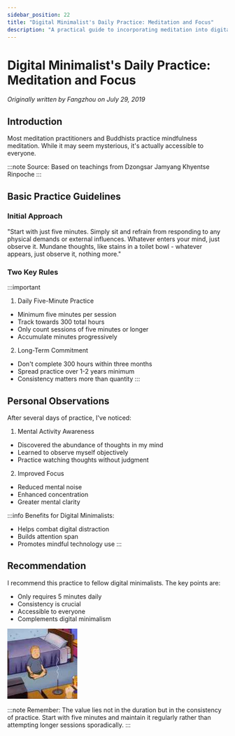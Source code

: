 ```yaml
---
sidebar_position: 22
title: "Digital Minimalist's Daily Practice: Meditation and Focus"
description: "A practical guide to incorporating meditation into digital minimalist lifestyle, based on Buddhist mindfulness practices"
---
```


# Digital Minimalist's Daily Practice: Meditation and Focus

*Originally written by Fangzhou on July 29, 2019*

## Introduction

Most meditation practitioners and Buddhists practice mindfulness meditation. While it may seem mysterious, it's actually accessible to everyone.

:::note
Source: Based on teachings from Dzongsar Jamyang Khyentse Rinpoche
:::

## Basic Practice Guidelines

### Initial Approach
"Start with just five minutes. Simply sit and refrain from responding to any physical demands or external influences. Whatever enters your mind, just observe it. Mundane thoughts, like stains in a toilet bowl - whatever appears, just observe it, nothing more."

### Two Key Rules

:::important
1. Daily Five-Minute Practice
- Minimum five minutes per session
- Track towards 300 total hours
- Only count sessions of five minutes or longer
- Accumulate minutes progressively

2. Long-Term Commitment
- Don't complete 300 hours within three months
- Spread practice over 1-2 years minimum
- Consistency matters more than quantity
  :::

## Personal Observations

After several days of practice, I've noticed:

1. Mental Activity Awareness
- Discovered the abundance of thoughts in my mind
- Learned to observe myself objectively
- Practice watching thoughts without judgment

2. Improved Focus
- Reduced mental noise
- Enhanced concentration
- Greater mental clarity

:::info
Benefits for Digital Minimalists:
- Helps combat digital distraction
- Builds attention span
- Promotes mindful technology use
  :::

## Recommendation

I recommend this practice to fellow digital minimalists. The key points are:
- Only requires 5 minutes daily
- Consistency is crucial
- Accessible to everyone
- Complements digital minimalism

![Meditation Practice](./img/digital-minimalist-meditation/image_1.jpg)

:::note
Remember: The value lies not in the duration but in the consistency of practice. Start with five minutes and maintain it regularly rather than attempting longer sessions sporadically.
:::
